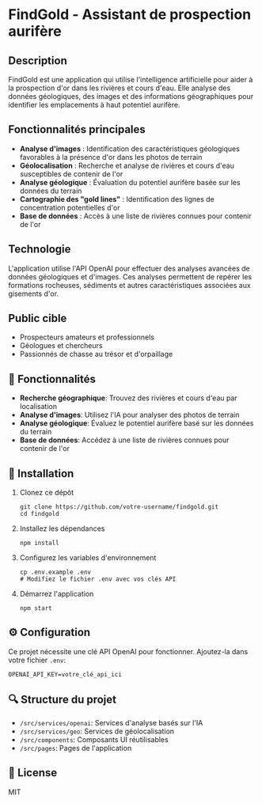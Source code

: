 # FindGold - Assistant de prospection aurifère

## Description
FindGold est une application qui utilise l'intelligence artificielle pour aider à la prospection d'or dans les rivières et cours d'eau. Elle analyse des données géologiques, des images et des informations géographiques pour identifier les emplacements à haut potentiel aurifère.

## Fonctionnalités principales
- **Analyse d'images** : Identification des caractéristiques géologiques favorables à la présence d'or dans les photos de terrain
- **Géolocalisation** : Recherche et analyse de rivières et cours d'eau susceptibles de contenir de l'or
- **Analyse géologique** : Évaluation du potentiel aurifère basée sur les données du terrain
- **Cartographie des "gold lines"** : Identification des lignes de concentration potentielles d'or
- **Base de données** : Accès à une liste de rivières connues pour contenir de l'or

## Technologie
L'application utilise l'API OpenAI pour effectuer des analyses avancées de données géologiques et d'images. Ces analyses permettent de repérer les formations rocheuses, sédiments et autres caractéristiques associées aux gisements d'or.

## Public cible
- Prospecteurs amateurs et professionnels
- Géologues et chercheurs
- Passionnés de chasse au trésor et d'orpaillage

## 🌟 Fonctionnalités

- **Recherche géographique**: Trouvez des rivières et cours d'eau par localisation
- **Analyse d'images**: Utilisez l'IA pour analyser des photos de terrain
- **Analyse géologique**: Évaluez le potentiel aurifère basé sur les données du terrain
- **Base de données**: Accédez à une liste de rivières connues pour contenir de l'or

## 🔧 Installation

1. Clonez ce dépôt
   ```
   git clone https://github.com/votre-username/findgold.git
   cd findgold
   ```

2. Installez les dépendances
   ```
   npm install
   ```
   
3. Configurez les variables d'environnement
   ```
   cp .env.example .env
   # Modifiez le fichier .env avec vos clés API
   ```

4. Démarrez l'application
   ```
   npm start
   ```

## ⚙️ Configuration

Ce projet nécessite une clé API OpenAI pour fonctionner. Ajoutez-la dans votre fichier `.env`:

```
OPENAI_API_KEY=votre_clé_api_ici
```

## 🔍 Structure du projet

- `/src/services/openai`: Services d'analyse basés sur l'IA
- `/src/services/geo`: Services de géolocalisation
- `/src/components`: Composants UI réutilisables
- `/src/pages`: Pages de l'application

## 📝 License

MIT
